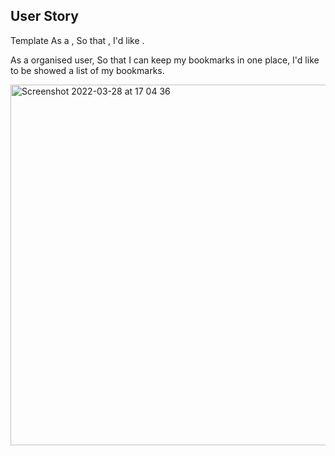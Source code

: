 ## User Story

Template
As a <Stakeholder>,
So that <Motivation>,
I'd like <Task>.

As a organised user,
So that I can keep my bookmarks in one place,
I'd like to be showed a list of my bookmarks.


<img width="577" alt="Screenshot 2022-03-28 at 17 04 36" src="https://user-images.githubusercontent.com/67235684/160440240-b6b155a3-e266-4153-a9e0-69ea526848b3.png">

